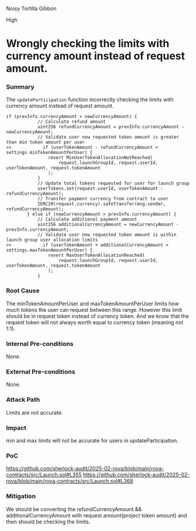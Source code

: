 Noisy Tortilla Gibbon

High

# Wrongly checking the limits with currency amount instead of request amount.

### Summary

The `updateParticipation` function incorrectly checking the limits with currency amount instead of request amount.

```solidity
if (prevInfo.currencyAmount > newCurrencyAmount) {
            // Calculate refund amount
            uint256 refundCurrencyAmount = prevInfo.currencyAmount - newCurrencyAmount;
            // Validate user new requested token amount is greater than min token amount per user
>>            if (userTokenAmount - refundCurrencyAmount < settings.minTokenAmountPerUser) { 
                revert MinUserTokenAllocationNotReached(
                    request.launchGroupId, request.userId, userTokenAmount, request.tokenAmount
                );
            }
            // Update total tokens requested for user for launch group
            userTokens.set(request.userId, userTokenAmount - refundCurrencyAmount); 
            // Transfer payment currency from contract to user
            IERC20(request.currency).safeTransfer(msg.sender, refundCurrencyAmount);
        } else if (newCurrencyAmount > prevInfo.currencyAmount) {
            // Calculate additional payment amount
            uint256 additionalCurrencyAmount = newCurrencyAmount - prevInfo.currencyAmount;
            // Validate user new requested token amount is within launch group user allocation limits
>>            if (userTokenAmount + additionalCurrencyAmount > settings.maxTokenAmountPerUser) {
                revert MaxUserTokenAllocationReached(
                    request.launchGroupId, request.userId, userTokenAmount, request.tokenAmount
                );
            }
```

### Root Cause

The minTokenAmountPerUser and maxTokenAmountPerUser limits how much tokens the user can request between this range. However this limit should be in request token instead of currency token. And we know that the request token will not always worth equal to currency token (meaning not 1:1).

### Internal Pre-conditions

None.

### External Pre-conditions

None.

### Attack Path

Limits are not accurate.

### Impact

min and max limits will not be accurate for users in updateParticipation.

### PoC

https://github.com/sherlock-audit/2025-02-rova/blob/main/rova-contracts/src/Launch.sol#L355
https://github.com/sherlock-audit/2025-02-rova/blob/main/rova-contracts/src/Launch.sol#L368

### Mitigation

We should be converting the refundCurrencyAmount && additionalCurrencyAmount with request amount(project token amount) and then should be checking the limits. 